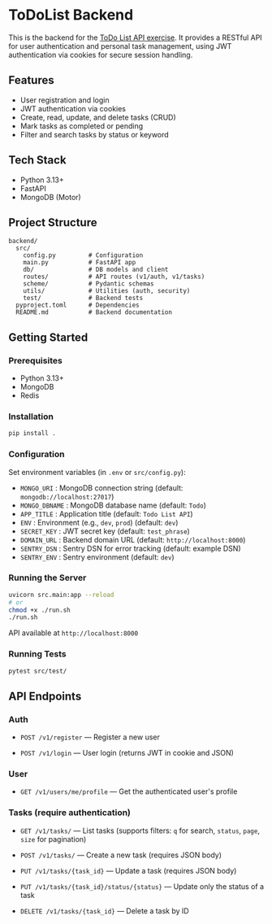 

# ToDoList Backend

This is the backend for the [ToDo List API exercise](https://roadmap.sh/projects/todo-list-api). It provides a RESTful API for user authentication and personal task management, using JWT authentication via cookies for secure session handling.


## Features
- User registration and login
- JWT authentication via cookies
- Create, read, update, and delete tasks (CRUD)
- Mark tasks as completed or pending
- Filter and search tasks by status or keyword

## Tech Stack
- Python 3.13+
- FastAPI
- MongoDB (Motor)


## Project Structure
```
backend/
  src/
    config.py         # Configuration
    main.py           # FastAPI app
    db/               # DB models and client
    routes/           # API routes (v1/auth, v1/tasks)
    scheme/           # Pydantic schemas
    utils/            # Utilities (auth, security)
    test/             # Backend tests
  pyproject.toml      # Dependencies
  README.md           # Backend documentation
```


## Getting Started


### Prerequisites
- Python 3.13+
- MongoDB
- Redis


### Installation
```sh
pip install .
```



### Configuration
Set environment variables (in `.env` or `src/config.py`):

- `MONGO_URI`        : MongoDB connection string (default: `mongodb://localhost:27017`)
- `MONGO_DBNAME`     : MongoDB database name (default: `Todo`)
- `APP_TITLE`        : Application title (default: `Todo List API`)
- `ENV`              : Environment (e.g., `dev`, `prod`) (default: `dev`)
- `SECRET_KEY`       : JWT secret key (default: `test_phrase`)
- `DOMAIN_URL`       : Backend domain URL (default: `http://localhost:8000`)
- `SENTRY_DSN`       : Sentry DSN for error tracking (default: example DSN)
- `SENTRY_ENV`       : Sentry environment (default: `dev`)


### Running the Server
```sh
uvicorn src.main:app --reload
# or
chmod +x ./run.sh
./run.sh
```
API available at `http://localhost:8000`


### Running Tests
```sh
pytest src/test/
```

## API Endpoints


### Auth
- `POST /v1/register` — Register a new user

- `POST /v1/login` — User login (returns JWT in cookie and JSON)


### User
- `GET /v1/users/me/profile` — Get the authenticated user's profile



### Tasks (require authentication)
- `GET /v1/tasks/` — List tasks (supports filters: `q` for search, `status`, `page`, `size` for pagination)
- `POST /v1/tasks/` — Create a new task (requires JSON body)

- `PUT /v1/tasks/{task_id}` — Update a task (requires JSON body)
- `PUT /v1/tasks/{task_id}/status/{status}` — Update only the status of a task

- `DELETE /v1/tasks/{task_id}` — Delete a task by ID
